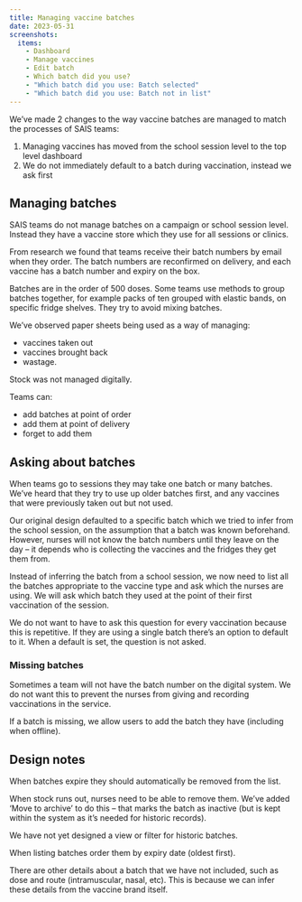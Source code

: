 ```yaml
---
title: Managing vaccine batches
date: 2023-05-31
screenshots:
  items:
    - Dashboard
    - Manage vaccines
    - Edit batch
    - Which batch did you use?
    - "Which batch did you use: Batch selected"
    - "Which batch did you use: Batch not in list"
---
```


We’ve made 2 changes to the way vaccine batches are managed to match the processes of SAIS teams:

1. Managing vaccines has moved from the school session level to the top level dashboard
2. We do not immediately default to a batch during vaccination, instead we ask first

## Managing batches

SAIS teams do not manage batches on a campaign or school session level. Instead they have a vaccine store which they use for all sessions or clinics.

From research we found that teams receive their batch numbers by email when they order. The batch numbers are reconfirmed on delivery, and each vaccine has a batch number and expiry on the box.

Batches are in the order of 500 doses. Some teams use methods to group batches together, for example packs of ten grouped with elastic bands, on specific fridge shelves. They try to avoid mixing batches.

We’ve observed paper sheets being used as a way of managing:

- vaccines taken out
- vaccines brought back
- wastage.

Stock was not managed digitally.

Teams can:

- add batches at point of order
- add them at point of delivery
- forget to add them

## Asking about batches

When teams go to sessions they may take one batch or many batches. We’ve heard that they try to use up older batches first, and any vaccines that were previously taken out but not used.

Our original design defaulted to a specific batch which we tried to infer from the school session, on the assumption that a batch was known beforehand. However, nurses will not know the batch numbers until they leave on the day – it depends who is collecting the vaccines and the fridges they get them from.

Instead of inferring the batch from a school session, we now need to list all the batches appropriate to the vaccine type and ask which the nurses are using. We will ask which batch they used at the point of their first vaccination of the session.

We do not want to have to ask this question for every vaccination because this is repetitive. If they are using a single batch there’s an option to default to it. When a default is set, the question is not asked.

### Missing batches

Sometimes a team will not have the batch number on the digital system. We do not want this to prevent the nurses from giving and recording vaccinations in the service.

If a batch is missing, we allow users to add the batch they have (including when offline).

## Design notes

When batches expire they should automatically be removed from the list.

When stock runs out, nurses need to be able to remove them. We’ve added ‘Move to archive’ to do this – that marks the batch as inactive (but is kept within the system as it’s needed for historic records).

We have not yet designed a view or filter for historic batches.

When listing batches order them by expiry date (oldest first).

There are other details about a batch that we have not included, such as dose and route (intramuscular, nasal, etc). This is because we can infer these details from the vaccine brand itself.
